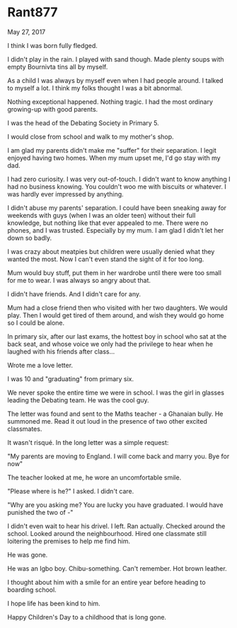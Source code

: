# Rant877


May 27, 2017

I think I was born fully fledged.

I didn't play in the rain. I played with sand though. Made plenty soups with empty Bournivta tins all by myself. 

As a child I was always by myself even  when I had people around. I talked to myself a lot. I think my folks thought I was a bit abnormal. 

Nothing exceptional happened. Nothing tragic. I had the most ordinary growing-up with good parents. 

I was the head of the Debating Society in Primary 5.

I would close from school and walk to my mother's shop.

I am glad my parents didn't make me "suffer" for their separation. I legit enjoyed having two homes. When my mum upset me, I'd go stay with my dad.

I had zero curiosity. I was very out-of-touch. I didn't want to know anything I had no business knowing. You couldn't woo me with biscuits or whatever. I was hardly ever impressed by anything. 

I didn't abuse my parents' separation. I could have been sneaking away for weekends with guys (when I was an older teen) without their full knowledge, but nothing like that ever appealed to me. There were no phones, and I was trusted. Especially by my mum. I am glad I didn't let her down so badly.

I was crazy about meatpies but children were usually denied what they wanted the most. Now I can't even stand the sight of it for too long.

Mum would buy stuff, put them in her wardrobe until there were too small for me to wear. I was always so angry about that.

I didn't have friends. And I didn't care for any.

Mum had a close friend then who visited with her two daughters. We would play. Then I would get tired of them around, and wish they would go home so I could be alone.

In primary six, after our last exams, the hottest boy in school who sat at the back seat, and whose voice we only had the privilege to hear when he laughed with his friends after class...

Wrote me a love letter.

I was 10 and "graduating" from primary six.

We never spoke the entire time we were in school. I was the girl in glasses leading the Debating team. He was the cool guy.

The letter was found and sent to the Maths teacher - a Ghanaian bully. He summoned me. Read it out loud in the presence of two other excited classmates.

It wasn't risqué. In the long letter was a simple request:

"My parents are moving to England. I will come back and marry you. Bye for now"

The teacher looked at me, he wore an uncomfortable smile.

"Please where is he?" I asked. I didn't care.

"Why are you asking me? You are lucky you have graduated. I would have punished the two of -"

I didn't even wait to hear his drivel. I left. Ran actually. Checked around the school. Looked around the neighbourhood. Hired one classmate still loitering the premises to help me find him.

He was gone.

He was an Igbo boy. Chibu-something. Can't remember. Hot brown leather.

I thought about him with a smile for an entire year before heading to boarding school.

I hope life has been kind to him. 

Happy Children's Day to a childhood that is long gone.